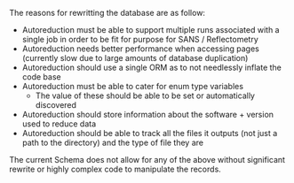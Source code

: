 The reasons for rewritting the database are as follow:
* Autoreduction must be able to support multiple runs associated with a single job in order to be fit for purpose for SANS / Reflectometry
* Autoreduction needs better performance when accessing pages (currently slow due to large amounts of database duplication)
* Autoreduction should use a single ORM as to not needlessly inflate the code base
* Autoreduction must be able to cater for enum type variables 
  * The value of these should be able to be set or automatically discovered
* Autoreduction should store information about the software + version used to reduce data
* Autoreduction should be able to track all the files it outputs (not just a path to the directory) and the type of file they are

The current Schema does not allow for any of the above without significant rewrite or highly complex code to manipulate the records.

